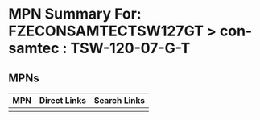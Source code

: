 



# MPN Summary For: FZECONSAMTECTSW127GT > con-samtec : TSW-120-07-G-T

## MPNs
  

|MPN|Direct Links|Search Links|
| :--- | :--- | :--- |
||||
